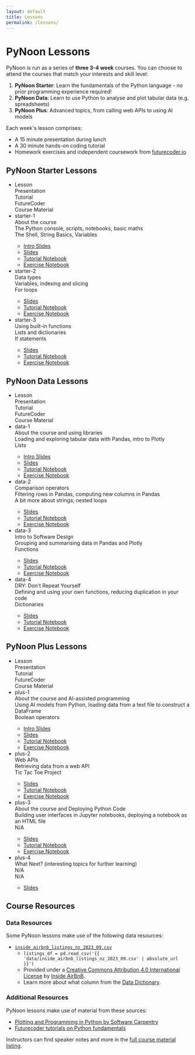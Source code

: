 ```yaml
---
layout: default
title: Lessons
permalink: /lessons/
---
```


# PyNoon Lessons

PyNoon is run as a series of **three 3-4 week** courses. You can
choose to attend the courses that match your interests and skill
level:

1. **PyNoon Starter**: Learn the fundamentals of the Python language -
   no prior programming experience required!
2. **PyNoon Data**: Learn to use Python to analyse and plot tabular
   data (e.g. spreadsheets)
3. **PyNoon Plus**: Advanced topics, from calling web APIs to using AI
   models

Each week's lesson comprises:

* A 15 minute presentation during lunch
* A 30 minute hands-on coding tutorial
* Homework exercises and independent coursework from
  [futurecoder.io](https://futurecoder.io/)

## PyNoon Starter Lessons

<ul class="responsive-table" style="margin-left: 0;">
    <li class="table-header">
        <div class="col col-1">Lesson</div>
        <div class="col col-1-2">Presentation</div>
        <div class="col col-2">Tutorial</div>
        <div class="col col-3">FutureCoder</div>
        <div class="col col-4">Course Material</div>
    </li>
    <li>
        <div class="col col-1">starter-1</div>
        <div class="col col-1-2">About the course</div>
        <div class="col col-2">The Python console, scripts, notebooks, basic maths</div>
        <div class="col col-3">The Shell, String Basics, Variables</div>
        <div class="col col-4 markdown-content">
            <ul>
                <li><a href="https://pynoon.github.io/curriculum/tutorial/pynoon_introduction.pdf" target="_blank" rel="noopener">Intro Slides</a></li>
                <li><a href="https://pynoon.github.io/curriculum/lesson_starter_1/slides.html" target="_blank" rel="noopener">Slides</a></li>
                <li><a href="https://colab.research.google.com/github/pynoon/curriculum/blob/main/lesson_starter_1/lesson_starter_1_tutorial.ipynb" target="_blank" rel="noopener">Tutorial Notebook</a></li>
                <li><a href="https://colab.research.google.com/github/pynoon/curriculum/blob/main/lesson_starter_1/lesson_starter_1_exercise.ipynb" target="_blank" rel="noopener">Exercise Notebook</a></li>
            </ul>
        </div>
    </li>
    <li>
        <div class="col col-1">starter-2</div>
        <div class="col col-1-2">Data types</div>
        <div class="col col-2">Variables, indexing and slicing</div>
        <div class="col col-3">For loops</div>
        <div class="col col-4 markdown-content">
            <ul>
                <li><a href="https://pynoon.github.io/curriculum/lesson_starter_2/slides.html" target="_blank" rel="noopener">Slides</a></li>
                <li><a href="https://colab.research.google.com/github/pynoon/curriculum/blob/main/lesson_starter_2/lesson_starter_2_tutorial.ipynb" target="_blank" rel="noopener">Tutorial Notebook</a></li>
                <li><a href="https://colab.research.google.com/github/pynoon/curriculum/blob/main/lesson_starter_2/lesson_starter_2_exercise.ipynb" target="_blank" rel="noopener">Exercise Notebook</a></li>
            </ul>
        </div>
    </li>
    <li>
        <div class="col col-1">starter-3</div>
        <div class="col col-1-2">Using built-in functions</div>
        <div class="col col-2">Lists and dictionaries</div>
        <div class="col col-3">If statements</div>
        <div class="col col-4 markdown-content">
            <ul>
                <li><a href="https://pynoon.github.io/curriculum/lesson_starter_3/slides.html" target="_blank" rel="noopener">Slides</a></li>
                <li><a href="https://colab.research.google.com/github/pynoon/curriculum/blob/main/lesson_starter_3/lesson_starter_3_tutorial.ipynb" target="_blank" rel="noopener">Tutorial Notebook</a></li>
                <li><a href="https://colab.research.google.com/github/pynoon/curriculum/blob/main/lesson_starter_3/lesson_starter_3_exercise.ipynb" target="_blank" rel="noopener">Exercise Notebook</a></li>
            </ul>
        </div>
    </li>
</ul>

## PyNoon Data Lessons

<ul class="responsive-table" style="margin-left: 0;">
    <li class="table-header">
        <div class="col col-1">Lesson</div>
        <div class="col col-1-2">Presentation</div>
        <div class="col col-2">Tutorial</div>
        <div class="col col-3">FutureCoder</div>
        <div class="col col-4">Course Material</div>
    </li>
    <li>
        <div class="col col-1">data-1</div>
        <div class="col col-1-2">About the course and using libraries</div>
        <div class="col col-2">Loading and exploring tabular data with Pandas, intro to Plotly</div>
        <div class="col col-3">Lists</div>
        <div class="col col-4 markdown-content">
            <ul>
                <li><a href="https://pynoon.github.io/curriculum/tutorial/pynoon_introduction.pdf" target="_blank" rel="noopener">Intro Slides</a></li>
                <li><a href="https://pynoon.github.io/curriculum/lesson_data_1/slides.html" target="_blank" rel="noopener">Slides</a></li>
                <li><a href="https://colab.research.google.com/github/pynoon/curriculum/blob/main/lesson_data_1/lesson_data_1_tutorial.ipynb" target="_blank" rel="noopener">Tutorial Notebook</a></li>
                <li><a href="https://colab.research.google.com/github/pynoon/curriculum/blob/main/lesson_data_1/lesson_data_1_exercise.ipynb" target="_blank" rel="noopener">Exercise Notebook</a></li>
            </ul>
        </div>
    </li>
    <li>
        <div class="col col-1">data-2</div>
        <div class="col col-1-2">Comparison operators</div>
        <div class="col col-2">Filtering rows in Pandas, computing new columns in Pandas</div>
        <div class="col col-3">A bit more about strings, nested loops</div>
        <div class="col col-4 markdown-content">
            <ul>
                <li><a href="https://pynoon.github.io/curriculum/lesson_data_2/slides.html" target="_blank" rel="noopener">Slides</a></li>
                <li><a href="https://colab.research.google.com/github/pynoon/curriculum/blob/main/lesson_data_2/lesson_data_2_tutorial.ipynb" target="_blank" rel="noopener">Tutorial Notebook</a></li>
                <li><a href="https://colab.research.google.com/github/pynoon/curriculum/blob/main/lesson_data_2/lesson_data_2_exercise.ipynb" target="_blank" rel="noopener">Exercise Notebook</a></li>
            </ul>
        </div>
    </li>
    <li>
        <div class="col col-1">data-3</div>
        <div class="col col-1-2">Intro to Software Design</div>
        <div class="col col-2">Grouping and summarising data in Pandas and Plotly</div>
        <div class="col col-3">Functions</div>
        <div class="col col-4 markdown-content">
            <ul>
                <li><a href="https://pynoon.github.io/curriculum/lesson_data_3/slides.html" target="_blank" rel="noopener">Slides</a></li>
                <li><a href="https://colab.research.google.com/github/pynoon/curriculum/blob/main/lesson_data_3/lesson_data_3_tutorial.ipynb" target="_blank" rel="noopener">Tutorial Notebook</a></li>
                <li><a href="https://colab.research.google.com/github/pynoon/curriculum/blob/main/lesson_data_3/lesson_data_3_exercise.ipynb" target="_blank" rel="noopener">Exercise Notebook</a></li>
            </ul>
        </div>
    </li>
    <li>
        <div class="col col-1">data-4</div>
        <div class="col col-1-2">DRY: Don't Repeat Yourself</div>
        <div class="col col-2">Defining and using your own functions, reducing duplication in your code</div>
        <div class="col col-3">Dictionaries</div>
        <div class="col col-4 markdown-content">
            <ul>
                <li><a href="https://pynoon.github.io/curriculum/lesson_data_4/slides.html" target="_blank" rel="noopener">Slides</a></li>
                <li><a href="https://colab.research.google.com/github/pynoon/curriculum/blob/main/lesson_data_4/lesson_data_4_tutorial.ipynb" target="_blank" rel="noopener">Tutorial Notebook</a></li>
                <li><a href="https://colab.research.google.com/github/pynoon/curriculum/blob/main/lesson_data_4/lesson_data_4_exercise.ipynb" target="_blank" rel="noopener">Exercise Notebook</a></li>
            </ul>
        </div>
    </li>
</ul>

## PyNoon Plus Lessons

<ul class="responsive-table" style="margin-left: 0;">
    <li class="table-header">
        <div class="col col-1">Lesson</div>
        <div class="col col-1-2">Presentation</div>
        <div class="col col-2">Tutorial</div>
        <div class="col col-3">FutureCoder</div>
        <div class="col col-4">Course Material</div>
    </li>
    <li>
        <div class="col col-1">plus-1</div>
        <div class="col col-1-2">About the course and AI-assisted programming</div>
        <div class="col col-2">Using AI models from Python, loading data from a text file to construct a DataFrame</div>
        <div class="col col-3">Boolean operators</div>
        <div class="col col-4 markdown-content">
            <ul>
                <li><a href="https://pynoon.github.io/curriculum/tutorial/pynoon_introduction.pdf" target="_blank" rel="noopener">Intro Slides</a></li>
                <li><a href="https://pynoon.github.io/curriculum/lesson_plus_1/slides.html" target="_blank" rel="noopener">Slides</a></li>
                <li><a href="https://colab.research.google.com/github/pynoon/curriculum/blob/main/lesson_plus_1/lesson_plus_1_tutorial.ipynb" target="_blank" rel="noopener">Tutorial Notebook</a></li>
                <li><a href="https://colab.research.google.com/github/pynoon/curriculum/blob/main/lesson_plus_1/lesson_plus_1_exercise.ipynb" target="_blank" rel="noopener">Exercise Notebook</a></li>
            </ul>
        </div>
    </li>
    <li>
        <div class="col col-1">plus-2</div>
        <div class="col col-1-2">Web APIs</div>
        <div class="col col-2">Retrieving data from a web API</div>
        <div class="col col-3">Tic Tac Toe Project</div>
        <div class="col col-4 markdown-content">
            <ul>
                <li><a href="https://pynoon.github.io/curriculum/lesson_plus_8/slides.html" target="_blank" rel="noopener">Slides</a></li>
                <li><a href="https://colab.research.google.com/github/pynoon/curriculum/blob/main/lesson_plus_2/lesson_plus_2_tutorial.ipynb" target="_blank" rel="noopener">Tutorial Notebook</a></li>
                <li><a href="https://colab.research.google.com/github/pynoon/curriculum/blob/main/lesson_plus_2/lesson_plus_2_exercise.ipynb" target="_blank" rel="noopener">Exercise Notebook</a></li>
            </ul>
        </div>
    </li>
    <li>
        <div class="col col-1">plus-3</div>
        <div class="col col-1-2">About the course and Deploying Python Code</div>
        <div class="col col-2">Building user interfaces in Jupyter notebooks, deploying a notebook as an HTML file</div>
        <div class="col col-3">N/A</div>
        <div class="col col-4 markdown-content">
            <ul>
                <li><a href="https://pynoon.github.io/curriculum/lesson_plus_9/slides.html" target="_blank" rel="noopener">Slides</a></li>
                <li><a href="https://colab.research.google.com/github/pynoon/curriculum/blob/main/lesson_plus_3/lesson_plus_3_tutorial.ipynb" target="_blank" rel="noopener">Tutorial Notebook</a></li>
                <li><a href="https://colab.research.google.com/github/pynoon/curriculum/blob/main/lesson_plus_3/lesson_plus_3_exercise.ipynb" target="_blank" rel="noopener">Exercise Notebook</a></li>
            </ul>
        </div>
    </li>
    <li>
        <div class="col col-1">plus-4</div>
        <div class="col col-1-2">What Next? (interesting topics for further learning)</div>
        <div class="col col-2">N/A</div>
        <div class="col col-3">N/A</div>
        <div class="col col-4 markdown-content">
            <ul>
                <li><a href="https://pynoon.github.io/curriculum/lesson_plus_4/slides.html" target="_blank" rel="noopener">Slides</a></li>
            </ul>
        </div>
    </li>
</ul>

## Course Resources

### Data Resources

Some PyNoon lessons make use of the following data resources:

<ul>
    <li>
        <a target="_blank" rel="noopener" href="{{ 'data/inside_airbnb_listings_nz_2023_09.csv' | absolute_url }}"><code>inside_airbnb_listings_nz_2023_09.csv</code></a>
        <ul>
            <li>
                <code>listings_df = pd.read_csv('{{ 'data/inside_airbnb_listings_nz_2023_09.csv' | absolute_url }}')</code>
            </li>
            <li>
                Provided under a
                <a target="_blank" rel="noopener" href="http://creativecommons.org/licenses/by/4.0/">Creative Commons Attribution 4.0 International License</a>
                by
                <a target="_blank" rel="noopener" href="http://insideairbnb.com/">Inside AirBnB</a>.
            </li>
            <li>
                Learn more about what column from the
                <a target="_blank" rel="noopener" href="https://docs.google.com/spreadsheets/d/1iWCNJcSutYqpULSQHlNyGInUvHg2BoUGoNRIGa6Szc4/edit#gid=1322284596">Data Dictionary</a>.
            </li>
        </ul>
    </li>
</ul>

### Additional Resources

PyNoon lessons make use of material from these sources:

* [Plotting and Programming in Python by Software Carpentry](https://swcarpentry.github.io/python-novice-gapminder/)
* [Futurecoder tutorials on Python fundamentals](https://futurecoder.io/)

Instructors can find speaker notes and more in the [full course
material listing](https://pynoon.github.io/curriculum/).
